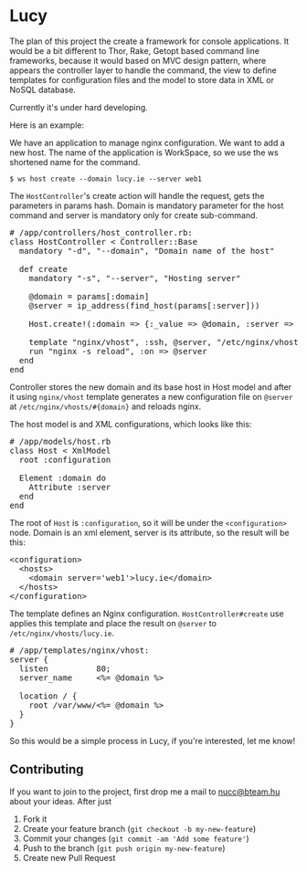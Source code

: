 # Lucy

The plan of this project the create a framework for console applications. It would be a bit different to Thor, Rake, Getopt based command line frameworks, because it would based on MVC design pattern, where appears the controller layer to handle the command, the view to define templates for configuration files and the model to store data in XML or NoSQL database.

Currently it's under hard developing.

Here is an example:

We have an application to manage nginx configuration. We want to add a new host. The name of the application is WorkSpace, so we use the ws shortened name for the command.

`$ ws host create --domain lucy.ie --server web1`

The `HostController`'s create action will handle the request, gets the parameters in params hash. Domain is mandatory parameter for the host command and server is mandatory only for create sub-command.

<pre>
# /app/controllers/host_controller.rb:
class HostController &lt; Controller::Base
  mandatory "-d", "--domain", "Domain name of the host"

  def create
    mandatory "-s", "--server", "Hosting server"

    @domain = params[:domain]
    @server = ip_address(find_host(params[:server]))

    Host.create!(:domain => {:_value => @domain, :server => @server)

    template "nginx/vhost", :ssh, @server, "/etc/nginx/vhosts/#{domain}"
    run "nginx -s reload", :on => @server
  end
end
</pre>

Controller stores the new domain and its base host in Host model and after it using `nginx/vhost` template generates a new configuration file on `@server` at `/etc/nginx/vhosts/#{domain}` and reloads nginx.

The host model is and XML configurations, which looks like this:

<pre>
# /app/models/host.rb
class Host &lt; XmlModel
  root :configuration

  Element :domain do
    Attribute :server
  end
end
</pre>

The root of `Host` is `:configuration`, so it will be under the `<configuration>` node. Domain is an xml element, server is its attribute, so the result will be this:

<pre>
&lt;configuration&gt;
  &lt;hosts&gt;
    &lt;domain server='web1'>lucy.ie&lt;/domain&gt;
  &lt;/hosts&gt;
&lt;/configuration&gt;
</pre>

The template defines an Nginx configuration. `HostController#create` use applies this template and place the result on `@server` to `/etc/nginx/vhosts/lucy.ie`.

<pre>
# /app/templates/nginx/vhost:
server {
  listen          80;
  server_name     &lt;%= @domain %&gt;

  location / {
    root /var/www/&lt;%= @domain %&gt;
  }
}
</pre>

So this would be a simple process in Lucy, if you're interested, let me know!

## Contributing

If you want to join to the project, first drop me a mail to nucc@bteam.hu about your ideas. After just

1. Fork it
2. Create your feature branch (`git checkout -b my-new-feature`)
3. Commit your changes (`git commit -am 'Add some feature'`)
4. Push to the branch (`git push origin my-new-feature`)
5. Create new Pull Request
